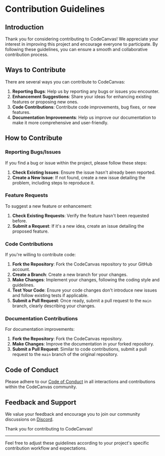 # Contribution Guidelines

## Introduction

Thank you for considering contributing to CodeCanvas! We appreciate your interest in improving this project and encourage everyone to participate. By following these guidelines, you can ensure a smooth and collaborative contribution process.

## Ways to Contribute

There are several ways you can contribute to CodeCanvas:

1. **Reporting Bugs**: Help us by reporting any bugs or issues you encounter.
2. **Enhancement Suggestions**: Share your ideas for enhancing existing features or proposing new ones.
3. **Code Contributions**: Contribute code improvements, bug fixes, or new features.
4. **Documentation Improvements**: Help us improve our documentation to make it more comprehensive and user-friendly.

## How to Contribute

### Reporting Bugs/Issues

If you find a bug or issue within the project, please follow these steps:

1. **Check Existing Issues**: Ensure the issue hasn't already been reported.
2. **Create a New Issue**: If not found, create a new issue detailing the problem, including steps to reproduce it.

### Feature Requests

To suggest a new feature or enhancement:

1. **Check Existing Requests**: Verify the feature hasn't been requested before.
2. **Submit a Request**: If it's a new idea, create an issue detailing the proposed feature.

### Code Contributions

If you're willing to contribute code:

1. **Fork the Repository**: Fork the CodeCanvas repository to your GitHub account.
2. **Create a Branch**: Create a new branch for your changes.
3. **Make Changes**: Implement your changes, following the coding style and guidelines.
4. **Test Your Code**: Ensure your code changes don't introduce new issues and follow existing tests if applicable.
5. **Submit a Pull Request**: Once ready, submit a pull request to the `main` branch, clearly describing your changes.

### Documentation Contributions

For documentation improvements:

1. **Fork the Repository**: Fork the CodeCanvas repository.
2. **Make Changes**: Improve the documentation in your forked repository.
3. **Submit a Pull Request**: Similar to code contributions, submit a pull request to the `main` branch of the original repository.

## Code of Conduct

Please adhere to our [Code of Conduct](CODE_OF_CONDUCT.md) in all interactions and contributions within the CodeCanvas community.

## Feedback and Support

We value your feedback and encourage you to join our community discussions on [Discord](https://discord.gg/codecanvas).

Thank you for contributing to CodeCanvas!

---

Feel free to adjust these guidelines according to your project's specific contribution workflow and expectations.
